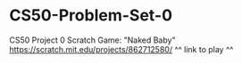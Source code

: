 # CS50-Problem-Set-0
CS50 Project 0 Scratch Game: "Naked Baby"
https://scratch.mit.edu/projects/862712580/ 
^^ link to play ^^
